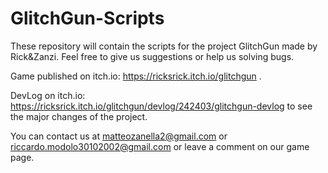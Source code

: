 # GlitchGun-Scripts

These repository will contain the scripts for the project GlitchGun made by Rick&Zanzi. Feel free to give us suggestions or help us solving bugs.

Game published on itch.io: https://ricksrick.itch.io/glitchgun .

DevLog on itch.io: https://ricksrick.itch.io/glitchgun/devlog/242403/glitchgun-devlog to see the major changes of the project.

You can contact us at matteozanella2@gmail.com or riccardo.modolo30102002@gmail.com or leave a comment on our game page.
